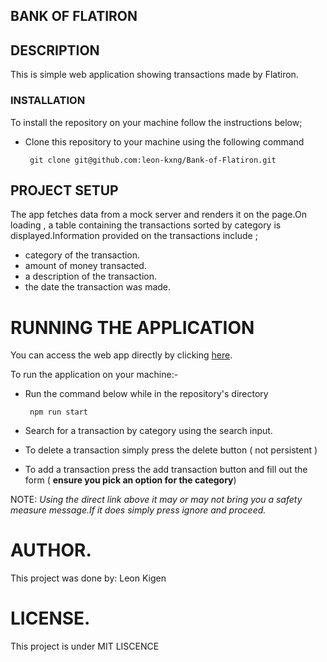 ## BANK OF FLATIRON

## DESCRIPTION

This is simple web application showing transactions made by Flatiron.

### INSTALLATION

To install the repository on your machine follow the instructions below;

- Clone this repository to your machine using the following command

       git clone git@github.com:leon-kxng/Bank-of-Flatiron.git   

## PROJECT SETUP

The app fetches data from a mock server and renders it on the page.On loading , a table containing the transactions sorted by category is displayed.Information provided on the transactions include ;
 - category of the transaction.
 - amount of money transacted.
 - a description of the transaction.
 - the date the transaction was made.

 # RUNNING THE APPLICATION

 You can access the web app directly by clicking <a href = "https://code-challenge-bank-of-flatiron.netlify.app/">here</a>.

 To run the application on your machine:-
 - Run the command below while in the repository's directory

        npm run start

- Search for a transaction by category using the search input.
- To delete a transaction simply press the delete button ( not persistent )
- To add a transaction press the add transaction button and fill out the form ( <b>ensure you pick an option for the category</b>)

NOTE:
<I> Using the direct link above it may or may not bring you a safety measure message.If it does simply press ignore and proceed.</i>

# AUTHOR.
This project was done by:
Leon Kigen

# LICENSE.
This project is under MIT LISCENCE
